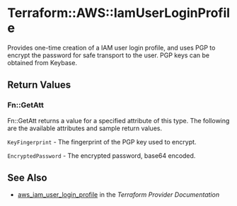 # Terraform::AWS::IamUserLoginProfile

Provides one-time creation of a IAM user login profile, and uses PGP to
encrypt the password for safe transport to the user. PGP keys can be
obtained from Keybase.

## Return Values

### Fn::GetAtt

Fn::GetAtt returns a value for a specified attribute of this type. The following are the available attributes and sample return values.

`KeyFingerprint` - The fingerprint of the PGP key used to encrypt.

`EncryptedPassword` - The encrypted password, base64 encoded.

## See Also

* [aws_iam_user_login_profile](https://www.terraform.io/docs/providers/aws/r/iam_user_login_profile.html) in the _Terraform Provider Documentation_
